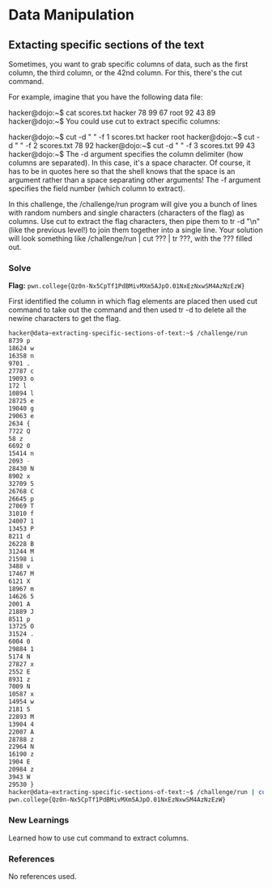 # Data Manipulation

## Extacting specific sections of the text
Sometimes, you want to grab specific columns of data, such as the first column, the third column, or the 42nd column. For this, there's the cut command.

For example, imagine that you have the following data file:

hacker@dojo:~$ cat scores.txt
hacker 78 99 67
root 92 43 89
hacker@dojo:~$
You could use cut to extract specific columns:

hacker@dojo:~$ cut -d " " -f 1 scores.txt
hacker
root
hacker@dojo:~$ cut -d " " -f 2 scores.txt
78
92
hacker@dojo:~$ cut -d " " -f 3 scores.txt
99
43
hacker@dojo:~$
The -d argument specifies the column delimiter (how columns are separated). In this case, it's a space character. Of course, it has to be in quotes here so that the shell knows that the space is an argument rather than a space separating other arguments! The -f argument specifies the field number (which column to extract).

In this challenge, the /challenge/run program will give you a bunch of lines with random numbers and single characters (characters of the flag) as columns. Use cut to extract the flag characters, then pipe them to tr -d "\n" (like the previous level!) to join them together into a single line. Your solution will look something like /challenge/run | cut ??? | tr ???, with the ??? filled out.

### Solve
**Flag:** `pwn.college{Qz0n-Nx5CpTf1PdBMivMXm5AJpO.01NxEzNxwSM4AzNzEzW}`

First identified the column in which flag elements are placed then used cut command to take out the command and then used tr -d to delete all the newine characters to get the flag.

```bash
hacker@data~extracting-specific-sections-of-text:~$ /challenge/run
8739 p
18624 w
16358 n
9701 .
27787 c
19093 o
172 l
10894 l
28725 e
19040 g
29063 e
2634 {
7722 Q
58 z
6692 0
15414 n
2093 -
28430 N
8902 x
32709 5
26768 C
26645 p
27069 T
31010 f
24007 1
13453 P
8211 d
26228 B
31244 M
21598 i
3488 v
17467 M
6121 X
18967 m
14626 5
2001 A
21889 J
8511 p
13725 O
31524 .
6004 0
29884 1
5174 N
27827 x
2552 E
8931 z
7009 N
10587 x
14954 w
2181 S
22893 M
13904 4
22007 A
28788 z
22964 N
16190 z
1904 E
20984 z
3943 W
29530 }
hacker@data~extracting-specific-sections-of-text:~$ /challenge/run | cut -d " " -f 2 | tr -d "\n"
pwn.college{Qz0n-Nx5CpTf1PdBMivMXm5AJpO.01NxEzNxwSM4AzNzEzW}
```

### New Learnings
Learned how to use cut command to extract columns.

### References 
No references used.
